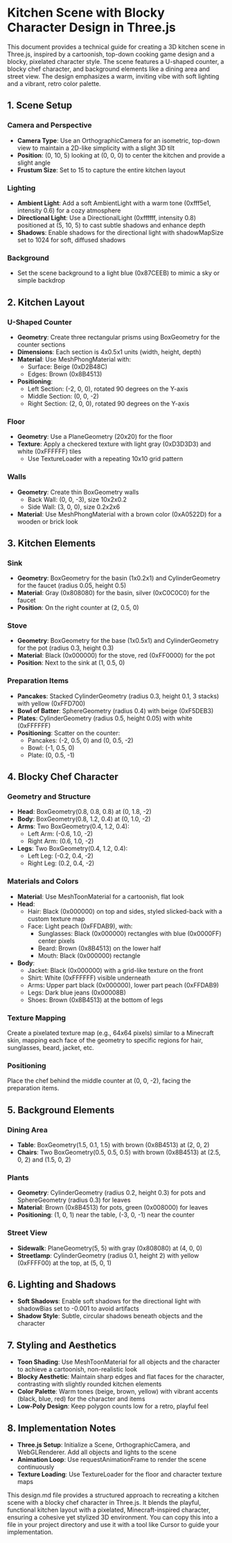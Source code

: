 # Kitchen Scene with Blocky Character Design in Three.js

This document provides a technical guide for creating a 3D kitchen scene in Three.js, inspired by a cartoonish, top-down cooking game design and a blocky, pixelated character style. The scene features a U-shaped counter, a blocky chef character, and background elements like a dining area and street view. The design emphasizes a warm, inviting vibe with soft lighting and a vibrant, retro color palette.

## 1. Scene Setup

### Camera and Perspective
- **Camera Type**: Use an OrthographicCamera for an isometric, top-down view to maintain a 2D-like simplicity with a slight 3D tilt
- **Position**: (0, 10, 5) looking at (0, 0, 0) to center the kitchen and provide a slight angle
- **Frustum Size**: Set to 15 to capture the entire kitchen layout

### Lighting
- **Ambient Light**: Add a soft AmbientLight with a warm tone (0xfff5e1, intensity 0.6) for a cozy atmosphere
- **Directional Light**: Use a DirectionalLight (0xffffff, intensity 0.8) positioned at (5, 10, 5) to cast subtle shadows and enhance depth
- **Shadows**: Enable shadows for the directional light with shadowMapSize set to 1024 for soft, diffused shadows

### Background
- Set the scene background to a light blue (0x87CEEB) to mimic a sky or simple backdrop

## 2. Kitchen Layout

### U-Shaped Counter
- **Geometry**: Create three rectangular prisms using BoxGeometry for the counter sections
- **Dimensions**: Each section is 4x0.5x1 units (width, height, depth)
- **Material**: Use MeshPhongMaterial with:
  - Surface: Beige (0xD2B48C)
  - Edges: Brown (0x8B4513)
- **Positioning**:
  - Left Section: (-2, 0, 0), rotated 90 degrees on the Y-axis
  - Middle Section: (0, 0, -2)
  - Right Section: (2, 0, 0), rotated 90 degrees on the Y-axis

### Floor
- **Geometry**: Use a PlaneGeometry (20x20) for the floor
- **Texture**: Apply a checkered texture with light gray (0xD3D3D3) and white (0xFFFFFF) tiles
  - Use TextureLoader with a repeating 10x10 grid pattern

### Walls
- **Geometry**: Create thin BoxGeometry walls
  - Back Wall: (0, 0, -3), size 10x2x0.2
  - Side Wall: (3, 0, 0), size 0.2x2x6
- **Material**: Use MeshPhongMaterial with a brown color (0xA0522D) for a wooden or brick look

## 3. Kitchen Elements

### Sink
- **Geometry**: BoxGeometry for the basin (1x0.2x1) and CylinderGeometry for the faucet (radius 0.05, height 0.5)
- **Material**: Gray (0x808080) for the basin, silver (0xC0C0C0) for the faucet
- **Position**: On the right counter at (2, 0.5, 0)

### Stove
- **Geometry**: BoxGeometry for the base (1x0.5x1) and CylinderGeometry for the pot (radius 0.3, height 0.3)
- **Material**: Black (0x000000) for the stove, red (0xFF0000) for the pot
- **Position**: Next to the sink at (1, 0.5, 0)

### Preparation Items
- **Pancakes**: Stacked CylinderGeometry (radius 0.3, height 0.1, 3 stacks) with yellow (0xFFD700)
- **Bowl of Batter**: SphereGeometry (radius 0.4) with beige (0xF5DEB3)
- **Plates**: CylinderGeometry (radius 0.5, height 0.05) with white (0xFFFFFF)
- **Positioning**: Scatter on the counter:
  - Pancakes: (-2, 0.5, 0) and (0, 0.5, -2)
  - Bowl: (-1, 0.5, 0)
  - Plate: (0, 0.5, -1)

## 4. Blocky Chef Character

### Geometry and Structure
- **Head**: BoxGeometry(0.8, 0.8, 0.8) at (0, 1.8, -2)
- **Body**: BoxGeometry(0.8, 1.2, 0.4) at (0, 1.0, -2)
- **Arms**: Two BoxGeometry(0.4, 1.2, 0.4):
  - Left Arm: (-0.6, 1.0, -2)
  - Right Arm: (0.6, 1.0, -2)
- **Legs**: Two BoxGeometry(0.4, 1.2, 0.4):
  - Left Leg: (-0.2, 0.4, -2)
  - Right Leg: (0.2, 0.4, -2)

### Materials and Colors
- **Material**: Use MeshToonMaterial for a cartoonish, flat look
- **Head**:
  - Hair: Black (0x000000) on top and sides, styled slicked-back with a custom texture map
  - Face: Light peach (0xFFDAB9), with:
    - Sunglasses: Black (0x000000) rectangles with blue (0x0000FF) center pixels
    - Beard: Brown (0x8B4513) on the lower half
    - Mouth: Black (0x000000) rectangle
- **Body**: 
  - Jacket: Black (0x000000) with a grid-like texture on the front
  - Shirt: White (0xFFFFFF) visible underneath
  - Arms: Upper part black (0x000000), lower part peach (0xFFDAB9)
  - Legs: Dark blue jeans (0x00008B)
  - Shoes: Brown (0x8B4513) at the bottom of legs

### Texture Mapping
Create a pixelated texture map (e.g., 64x64 pixels) similar to a Minecraft skin, mapping each face of the geometry to specific regions for hair, sunglasses, beard, jacket, etc.

### Positioning
Place the chef behind the middle counter at (0, 0, -2), facing the preparation items.

## 5. Background Elements

### Dining Area
- **Table**: BoxGeometry(1.5, 0.1, 1.5) with brown (0x8B4513) at (2, 0, 2)
- **Chairs**: Two BoxGeometry(0.5, 0.5, 0.5) with brown (0x8B4513) at (2.5, 0, 2) and (1.5, 0, 2)

### Plants
- **Geometry**: CylinderGeometry (radius 0.2, height 0.3) for pots and SphereGeometry (radius 0.3) for leaves
- **Material**: Brown (0x8B4513) for pots, green (0x008000) for leaves
- **Positioning**: (1, 0, 1) near the table, (-3, 0, -1) near the counter

### Street View
- **Sidewalk**: PlaneGeometry(5, 5) with gray (0x808080) at (4, 0, 0)
- **Streetlamp**: CylinderGeometry (radius 0.1, height 2) with yellow (0xFFFF00) at the top, at (5, 0, 1)

## 6. Lighting and Shadows
- **Soft Shadows**: Enable soft shadows for the directional light with shadowBias set to -0.001 to avoid artifacts
- **Shadow Style**: Subtle, circular shadows beneath objects and the character

## 7. Styling and Aesthetics
- **Toon Shading**: Use MeshToonMaterial for all objects and the character to achieve a cartoonish, non-realistic look
- **Blocky Aesthetic**: Maintain sharp edges and flat faces for the character, contrasting with slightly rounded kitchen elements
- **Color Palette**: Warm tones (beige, brown, yellow) with vibrant accents (black, blue, red) for the character and items
- **Low-Poly Design**: Keep polygon counts low for a retro, playful feel

## 8. Implementation Notes
- **Three.js Setup**: Initialize a Scene, OrthographicCamera, and WebGLRenderer. Add all objects and lights to the scene
- **Animation Loop**: Use requestAnimationFrame to render the scene continuously
- **Texture Loading**: Use TextureLoader for the floor and character texture maps

This design.md file provides a structured approach to recreating a kitchen scene with a blocky chef character in Three.js. It blends the playful, functional kitchen layout with a pixelated, Minecraft-inspired character, ensuring a cohesive yet stylized 3D environment. You can copy this into a file in your project directory and use it with a tool like Cursor to guide your implementation.
